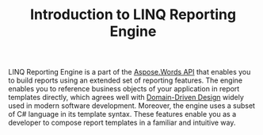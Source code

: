 ﻿---
title: Introduction to LINQ Reporting Engine
description: "Overview LINQ Reporting Engine to build a report C#."
type: docs
weight: 10
url: /net/introduction-to-linq-reporting-engine/
---

LINQ Reporting Engine is a part of the [Aspose.Words API](https://products.aspose.com/words/net/) that enables you to build reports using an extended set of reporting features. The engine enables you to reference business objects of your application in report templates directly, which agrees well with [Domain-Driven Design](https://en.wikipedia.org/wiki/Domain-driven_design) widely used in modern software development. Moreover, the engine uses a subset of C# language in its template syntax. These features enable you as a developer to compose report templates in a familiar and intuitive way.
